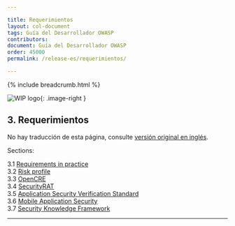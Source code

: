 ```yaml
---

title: Requerimientos
layout: col-document
tags: Guía del Desarrollador OWASP
contributors:
document: Guía del Desarrollador OWASP
order: 45000
permalink: /release-es/requerimientos/

---
```


{% include breadcrumb.html %}

<style type="text/css">
.image-right {
  height: 180px;
  display: block;
  margin-left: auto;
  margin-right: auto;
  float: right;
}
</style>

![WIP logo](../../../assets/images/dg_wip.png "Trabajo en curso"){: .image-right }

## 3. Requerimientos

No hay traducción de esta página, consulte [versión original en inglés][release0500].

Sections:

3.1 [Requirements in practice](01-requirements.md)  
3.2 [Risk profile](02-risk.md)  
3.3 [OpenCRE](03-opencre.md)  
3.4 [SecurityRAT](04-security-rat.md)  
3.5 [Application Security Verification Standard](05-asvs.md)  
3.6 [Mobile Application Security](06-mas.md)  
3.7 [Security Knowledge Framework](07-skf.md)

----

[release0500]: https://github.com/OWASP/www-project-developer-guide/blob/main/release/05-requirements/toc.md
